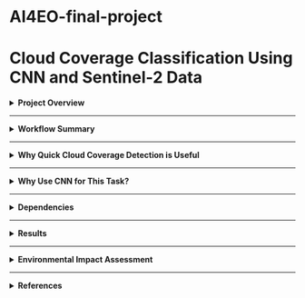 # AI4EO-final-project
# Cloud Coverage Classification Using CNN and Sentinel-2 Data

<details>
<summary><strong>Project Overview</strong></summary>

This project is based on the classification of cloud coverage using satellite imagery, specifically data from Sentinel-2. The goal is to accurately detect the presence and extent of clouds in imagery using deep learning, namely Convolutional Neural Networks (CNNs). This task is increasingly critical in remote sensing applications, as cloud contamination can severely affect the quality and usability of satellite data.

The notebook implements a supervised learning approach where cloud masks were manually generated using IRIS and then used as training labels for a CNN.
This model was trained and tested on one image, shown below, with it being split into testing and training regions to, then rollout to test its accuracy across the whole image, the times and dates which were used in the corpencious database 
![Model creation area](Images/Model_creation_area.png)

For more detailed instructions and configuration options on setting up IRIS yourself, please refer to the [IRIS GitHub repository](https://github.com/ESA-PhiLab/iris).

</details>

---
<details>
<summary><strong>Workflow Summary</strong></summary>

- **Data Acquisition**: Satellite data was acquired from Copernicus Open Access Hub using Sentinel-2 imagery.
- **Manual Masking**: IRIS was used to label cloud regions in selected images.
- **Preprocessing**: RGB bands (B04, B03, B02) were extracted, resized, and normalised.
- **Model Architecture**: A lightweight CNN was designed using TensorFlow/Keras.
- **Training & Evaluation**: The model was trained on labelled data and validated on a geographically distinct region.
- **Full Image Rollout**: The trained model was applied to a full-resolution image to assess performance.
![Project workflow overview](Images/Project-overview.png)
</details>

---

<details>
<summary><strong>Why Quick Cloud Coverage Detection is Useful</strong></summary>

- **Image usability filtering**: Quickly discarding cloud-heavy images saves time and processing in downstream tasks such as land use classification, vegetation monitoring, or surface temperature retrieval.
- **Preprocessing in large pipelines**: In operational satellite systems, identifying unusable imagery before further analysis improves accuracy.
- **Climate monitoring**: Helps improve cloud cover statistics and support models in atmospheric research.
</details>

---

<details>
<summary><strong>Why Use CNN for This Task?</strong></summary>

A Convolutional Neural Network (CNN) is a type of deep learning model specifically designed for processing image data. Unlike traditional neural networks, CNNs use layers called convolutional layers that apply filters (or kernels) across an image to detect patterns such as edges, shapes, textures, and other spatial features.

This makes CNNs particularly well-suited for image classification tasks like cloud detection in satellite imagery, where spatial relationships and patterns are key. By stacking multiple convolutional layers, the model can learn increasingly complex visual features — starting from basic edges to full cloud formations — allowing it to distinguish between cloudy and non-cloudy areas with high accuracy.
![CNN architecture diagram](Images/CNN-explained.png)
**CNNs are powerful because they:**

- Learn directly from raw image data.
- Preserve spatial structure (unlike fully connected layers).
- Are translation-invariant — meaning they recognize features anywhere in the image.

</details>

---

<details>
<summary><strong>Dependencies</strong></summary>

- TensorFlow  
- NumPy  
- Matplotlib  
- Scikit-image  
- netCDF4

</details>

---

<details>
<summary><strong>Results</strong></summary>

The CNN achieved strong visual correspondence between predicted cloud masks and manually labelled ground truth. Once trained, the model was able to generalise to unseen regions with reasonable consistency, highlighting distinct cloudy vs. clear zones across large Sentinel-2 scenes.

During the test full-image rollout, the model processed over 13,000 3×3 patches extracted from the ROI of the Sentinel-2 RGB image. Prediction results were reshaped and plotted as a 2D classification map. After correcting for input scaling and ensuring proper normalisation, the predicted cloud mask showed good spatial alignment with known cloud-covered regions.

To quantify performance, the model also calculated an estimated cloud coverage percentage across the full scene using pixel-wise class predictions. The final CNN output allowed for rapid identification of high-cloud-coverage scenes, useful for filtering low-utility images in Earth Observation pipelines.
</details>

---

<details>
<summary><strong>Environmental Impact Assessment</strong></summary>

This project was executed using Google Colab, which operates on Google Cloud’s energy-efficient infrastructure. The environmental impact of running the notebook was estimated using publicly available data on energy consumption, water usage, and carbon emissions associated with cloud computing.

### Energy Usage

Although exact energy usage depends on the backend assigned (CPU, GPU, or TPU), a typical Colab session running a lightweight CNN is estimated to consume approximately:

**Estimated energy consumption: 0.05–0.15 kWh**

This estimate is based on the following assumptions:

- Power draw of 100–300 W during computation
- Execution time of 30–60 minutes
- Data center overhead represented by a Power Usage Effectiveness (PUE) of ~1.1–1.2

Sources: Strubell et al. (2019); Henderson et al. (2020); Google (2021)

### Water Consumption

According to Google’s 2021 Environmental Report, the company consumed 12.5 billion litres of water while using approximately 18 TWh of electricity, resulting in a Water Usage Effectiveness (WUE) of:

**WUE: ~0.69 litres per kWh**

Estimated water use for this notebook: **3.5–10.5 litres**

This reflects water used primarily for evaporative cooling in data centres (Google, 2021).

### Carbon Emissions

Assuming a global average carbon intensity of electricity of **300–600 g CO₂e/kWh**, estimated emissions are:

**Estimated CO₂ emissions: 15–90 grams CO₂e**

This varies by region and time-of-day usage. (Our World in Data, 2022)

</details>

---

<details>
<summary><strong>References</strong></summary>

- Google (2021) *Google Environmental Report 2021*. Available at: [https://www.gstatic.com/gumdrop/sustainability/google-2021-environmental-report.pdf](https://www.gstatic.com/gumdrop/sustainability/google-2021-environmental-report.pdf)  
- Henderson, P. et al. (2020) ‘Towards the systematic reporting of the energy and carbon footprints of machine learning’, *arXiv preprint*, arXiv:2002.05651. [https://arxiv.org/abs/2002.05651](https://arxiv.org/abs/2002.05651)  
- IRIS (n.d.) *IRIS – Intelligently Reinforced Image Segmentation*, ESA PhiLab. [https://github.com/ESA-PhiLab/iris](https://github.com/ESA-PhiLab/iris)  
- Masanet, E. et al. (2020) ‘Recalibrating global data center energy use estimates’, *Science*, 367(6481), pp. 984–986. DOI: [10.1126/science.aba3758](https://doi.org/10.1126/science.aba3758)  
- Our World in Data (2022) *Carbon intensity of electricity*. [https://ourworldindata.org/grapher/carbon-intensity-electricity](https://ourworldindata.org/grapher/carbon-intensity-electricity)  
- Strubell, E., Ganesh, A. and McCallum, A. (2019) ‘Energy and policy considerations for deep learning in NLP’, *ACL Proceedings*, pp. 3645–3650. [https://arxiv.org/abs/1906.02243](https://arxiv.org/abs/1906.02243)
- Copernicus: Europe’s eyes on Earth. Available at: https://www.copernicus.eu/en

This project was created for GEOL0069: "Artificial Intelligence For Earth Observation" at University College London (UCL). Some of the notebook code has been adapted and or altered for the purposes and scope of this project.
</details>
